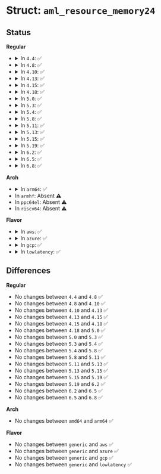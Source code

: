 # Struct: <code>aml_resource_memory24</code>

## Status
<b>Regular</b>
<ul>
<li>
<details>
<summary>In <code>4.4</code>: ✅</summary>

```c
struct aml_resource_memory24 {
    u8 descriptor_type;
    u16 resource_length;
    u8 flags;
    u16 minimum;
    u16 maximum;
    u16 alignment;
    u16 address_length;
};
```
</details>
</li>
<li>
<details>
<summary>In <code>4.8</code>: ✅</summary>

```c
struct aml_resource_memory24 {
    u8 descriptor_type;
    u16 resource_length;
    u8 flags;
    u16 minimum;
    u16 maximum;
    u16 alignment;
    u16 address_length;
};
```
</details>
</li>
<li>
<details>
<summary>In <code>4.10</code>: ✅</summary>

```c
struct aml_resource_memory24 {
    u8 descriptor_type;
    u16 resource_length;
    u8 flags;
    u16 minimum;
    u16 maximum;
    u16 alignment;
    u16 address_length;
};
```
</details>
</li>
<li>
<details>
<summary>In <code>4.13</code>: ✅</summary>

```c
struct aml_resource_memory24 {
    u8 descriptor_type;
    u16 resource_length;
    u8 flags;
    u16 minimum;
    u16 maximum;
    u16 alignment;
    u16 address_length;
};
```
</details>
</li>
<li>
<details>
<summary>In <code>4.15</code>: ✅</summary>

```c
struct aml_resource_memory24 {
    u8 descriptor_type;
    u16 resource_length;
    u8 flags;
    u16 minimum;
    u16 maximum;
    u16 alignment;
    u16 address_length;
};
```
</details>
</li>
<li>
<details>
<summary>In <code>4.18</code>: ✅</summary>

```c
struct aml_resource_memory24 {
    u8 descriptor_type;
    u16 resource_length;
    u8 flags;
    u16 minimum;
    u16 maximum;
    u16 alignment;
    u16 address_length;
};
```
</details>
</li>
<li>
<details>
<summary>In <code>5.0</code>: ✅</summary>

```c
struct aml_resource_memory24 {
    u8 descriptor_type;
    u16 resource_length;
    u8 flags;
    u16 minimum;
    u16 maximum;
    u16 alignment;
    u16 address_length;
};
```
</details>
</li>
<li>
<details>
<summary>In <code>5.3</code>: ✅</summary>

```c
struct aml_resource_memory24 {
    u8 descriptor_type;
    u16 resource_length;
    u8 flags;
    u16 minimum;
    u16 maximum;
    u16 alignment;
    u16 address_length;
};
```
</details>
</li>
<li>
<details>
<summary>In <code>5.4</code>: ✅</summary>

```c
struct aml_resource_memory24 {
    u8 descriptor_type;
    u16 resource_length;
    u8 flags;
    u16 minimum;
    u16 maximum;
    u16 alignment;
    u16 address_length;
};
```
</details>
</li>
<li>
<details>
<summary>In <code>5.8</code>: ✅</summary>

```c
struct aml_resource_memory24 {
    u8 descriptor_type;
    u16 resource_length;
    u8 flags;
    u16 minimum;
    u16 maximum;
    u16 alignment;
    u16 address_length;
};
```
</details>
</li>
<li>
<details>
<summary>In <code>5.11</code>: ✅</summary>

```c
struct aml_resource_memory24 {
    u8 descriptor_type;
    u16 resource_length;
    u8 flags;
    u16 minimum;
    u16 maximum;
    u16 alignment;
    u16 address_length;
};
```
</details>
</li>
<li>
<details>
<summary>In <code>5.13</code>: ✅</summary>

```c
struct aml_resource_memory24 {
    u8 descriptor_type;
    u16 resource_length;
    u8 flags;
    u16 minimum;
    u16 maximum;
    u16 alignment;
    u16 address_length;
};
```
</details>
</li>
<li>
<details>
<summary>In <code>5.15</code>: ✅</summary>

```c
struct aml_resource_memory24 {
    u8 descriptor_type;
    u16 resource_length;
    u8 flags;
    u16 minimum;
    u16 maximum;
    u16 alignment;
    u16 address_length;
};
```
</details>
</li>
<li>
<details>
<summary>In <code>5.19</code>: ✅</summary>

```c
struct aml_resource_memory24 {
    u8 descriptor_type;
    u16 resource_length;
    u8 flags;
    u16 minimum;
    u16 maximum;
    u16 alignment;
    u16 address_length;
};
```
</details>
</li>
<li>
<details>
<summary>In <code>6.2</code>: ✅</summary>

```c
struct aml_resource_memory24 {
    u8 descriptor_type;
    u16 resource_length;
    u8 flags;
    u16 minimum;
    u16 maximum;
    u16 alignment;
    u16 address_length;
};
```
</details>
</li>
<li>
<details>
<summary>In <code>6.5</code>: ✅</summary>

```c
struct aml_resource_memory24 {
    u8 descriptor_type;
    u16 resource_length;
    u8 flags;
    u16 minimum;
    u16 maximum;
    u16 alignment;
    u16 address_length;
};
```
</details>
</li>
<li>
<details>
<summary>In <code>6.8</code>: ✅</summary>

```c
struct aml_resource_memory24 {
    u8 descriptor_type;
    u16 resource_length;
    u8 flags;
    u16 minimum;
    u16 maximum;
    u16 alignment;
    u16 address_length;
};
```
</details>
</li>
</ul>
<b>Arch</b>
<ul>
<li>
<details>
<summary>In <code>arm64</code>: ✅</summary>

```c
struct aml_resource_memory24 {
    u8 descriptor_type;
    u16 resource_length;
    u8 flags;
    u16 minimum;
    u16 maximum;
    u16 alignment;
    u16 address_length;
};
```
</details>
</li>
<li>
In <code>armhf</code>: Absent ⚠️
</li>
<li>
In <code>ppc64el</code>: Absent ⚠️
</li>
<li>
In <code>riscv64</code>: Absent ⚠️
</li>
</ul>
<b>Flavor</b>
<ul>
<li>
<details>
<summary>In <code>aws</code>: ✅</summary>

```c
struct aml_resource_memory24 {
    u8 descriptor_type;
    u16 resource_length;
    u8 flags;
    u16 minimum;
    u16 maximum;
    u16 alignment;
    u16 address_length;
};
```
</details>
</li>
<li>
<details>
<summary>In <code>azure</code>: ✅</summary>

```c
struct aml_resource_memory24 {
    u8 descriptor_type;
    u16 resource_length;
    u8 flags;
    u16 minimum;
    u16 maximum;
    u16 alignment;
    u16 address_length;
};
```
</details>
</li>
<li>
<details>
<summary>In <code>gcp</code>: ✅</summary>

```c
struct aml_resource_memory24 {
    u8 descriptor_type;
    u16 resource_length;
    u8 flags;
    u16 minimum;
    u16 maximum;
    u16 alignment;
    u16 address_length;
};
```
</details>
</li>
<li>
<details>
<summary>In <code>lowlatency</code>: ✅</summary>

```c
struct aml_resource_memory24 {
    u8 descriptor_type;
    u16 resource_length;
    u8 flags;
    u16 minimum;
    u16 maximum;
    u16 alignment;
    u16 address_length;
};
```
</details>
</li>
</ul>

## Differences
<b>Regular</b>
<ul>
<li>
No changes between <code>4.4</code> and <code>4.8</code> ✅
</li>
<li>
No changes between <code>4.8</code> and <code>4.10</code> ✅
</li>
<li>
No changes between <code>4.10</code> and <code>4.13</code> ✅
</li>
<li>
No changes between <code>4.13</code> and <code>4.15</code> ✅
</li>
<li>
No changes between <code>4.15</code> and <code>4.18</code> ✅
</li>
<li>
No changes between <code>4.18</code> and <code>5.0</code> ✅
</li>
<li>
No changes between <code>5.0</code> and <code>5.3</code> ✅
</li>
<li>
No changes between <code>5.3</code> and <code>5.4</code> ✅
</li>
<li>
No changes between <code>5.4</code> and <code>5.8</code> ✅
</li>
<li>
No changes between <code>5.8</code> and <code>5.11</code> ✅
</li>
<li>
No changes between <code>5.11</code> and <code>5.13</code> ✅
</li>
<li>
No changes between <code>5.13</code> and <code>5.15</code> ✅
</li>
<li>
No changes between <code>5.15</code> and <code>5.19</code> ✅
</li>
<li>
No changes between <code>5.19</code> and <code>6.2</code> ✅
</li>
<li>
No changes between <code>6.2</code> and <code>6.5</code> ✅
</li>
<li>
No changes between <code>6.5</code> and <code>6.8</code> ✅
</li>
</ul>
<b>Arch</b>
<ul>
<li>
No changes between <code>amd64</code> and <code>arm64</code> ✅
</li>
</ul>
<b>Flavor</b>
<ul>
<li>
No changes between <code>generic</code> and <code>aws</code> ✅
</li>
<li>
No changes between <code>generic</code> and <code>azure</code> ✅
</li>
<li>
No changes between <code>generic</code> and <code>gcp</code> ✅
</li>
<li>
No changes between <code>generic</code> and <code>lowlatency</code> ✅
</li>
</ul>
